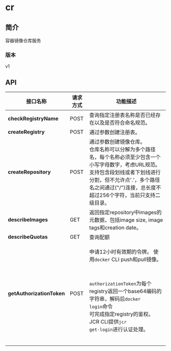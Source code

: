 # cr


## 简介
容器镜像仓库服务


### 版本
v1


## API
|接口名称|请求方式|功能描述|
|---|---|---|
|**checkRegistryName**|POST|查询指定注册表名称是否已经存在以及是否符合命名规范。</br>|
|**createRegistry**|POST|通过参数创建注册表。</br>|
|**createRepository**|POST|通过参数创建镜像仓库。</br>仓库名称可以分解为多个路径名，每个名称必须至少包含一个小写字母数字，考虑URL规范。</br>支持包含段划线或者下划线进行分割，但不允许点'.'，多个路径名之间通过("/")连接，总长度不超过256个字符，当前只支持二级目录。</br>|
|**describeImages**|GET|返回指定repository中images的元数据，包括image size, image tags和creation date。</br>|
|**describeQuotas**|GET|查询配额|
|**getAuthorizationToken**|POST|<p>申请12小时有效期的令牌。 使用<code>docker</code> CLI push和pull镜像。</p></br><p><code>authorizationToken</code>为每个registry返回一个base64编码的字符串，解码后<code>docker login</code>命令</br>可完成指定registry的鉴权。JCR CLI提供<code>jcr get\-login</code>进行认证处理。</p></br>|
